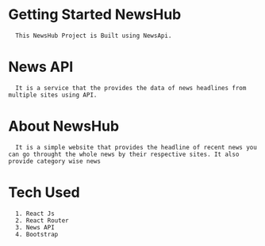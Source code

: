 # Getting Started NewsHub

      This NewsHub Project is Built using NewsApi.

# News API

      It is a service that the provides the data of news headlines from multiple sites using API.

# About NewsHub

      It is a simple website that provides the headline of recent news you can go throught the whole news by their respective sites. It also provide category wise news
  

# Tech Used 

      1. React Js
      2. React Router
      3. News API
      4. Bootstrap
